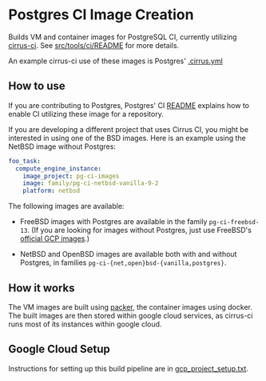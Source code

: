 # Postgres CI Image Creation

Builds VM and container images for PostgreSQL CI, currently utilizing
[cirrus-ci](https://cirrus-ci.org/). See
[src/tools/ci/README](https://github.com/postgres/postgres/blob/master/src/tools/ci/README)
for more details.

An example cirrus-ci use of these images is Postgres' [.cirrus.yml](
https://github.com/postgres/postgres/blob/master/.cirrus.yml)


## How to use

If you are contributing to Postgres, Postgres' CI
[README](https://github.com/postgres/postgres/blob/master/src/tools/ci/README)
explains how to enable CI utilizing these image for a repository.

If you are developing a different project that uses Cirrus CI, you might be
interested in using one of the BSD images. Here is an example using the NetBSD
image without Postgres:

```yaml
foo_task:
  compute_engine_instance:
    image_project: pg-ci-images
    image: family/pg-ci-netbsd-vanilla-9-2
    platform: netbsd
```

The following images are available:

-   FreeBSD images with Postgres are available in the family `pg-ci-freebsd-13`.
    (If you are looking for images without Postgres, just use FreeBSD's
    [official GCP images](https://cloud.google.com/compute/docs/images#freebsd).)

-   NetBSD and OpenBSD images are available both with and without Postgres,
    in families `pg-ci-{net,open}bsd-{vanilla,postgres}`.


## How it works

The VM images are built using [packer](https://www.packer.io/), the container images using docker. The
built images are then stored within google cloud services, as cirrus-ci runs most of its instances within google cloud.


## Google Cloud Setup

Instructions for setting up this build pipeline are in [gcp_project_setup.txt](gcp_project_setup.txt).
